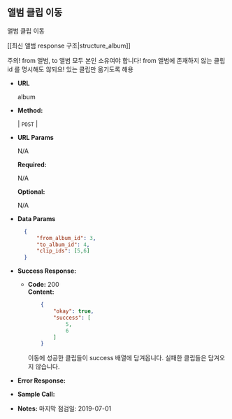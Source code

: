 **앨범 클립 이동**
----
  앨범 클립 이동
    
  [[최신 앨범 response 구조|structure_album]]
    
  주의! from 앨범, to 앨범 모두 본인 소유여야 합니다!
  from 앨범에 존재하지 않는 클립 id 를 명시해도 않되요! 있는 클립만 옮기도록 해용
  
* **URL**

  album

* **Method:**
  
  | `POST` |
  
*  **URL Params**
    
    N/A

   **Required:**
 
   N/A

   **Optional:**
 
   N/A

* **Data Params**

    ```json
      {
          "from_album_id": 3,
          "to_album_id": 4,
          "clip_ids": [5,6]
      }
    ```

* **Success Response:**
  
  * **Code:** 200 <br />
    **Content:** 
    ```json
        {
            "okay": true,
            "success": [
                5,
                6
            ]
        }
    ```
    이동에 성공한 클립들이 success 배열에 담겨옵니다. 실패한 클립들은 담겨오지 않습니다.
 
* **Error Response:**


* **Sample Call:**

* **Notes:**
    마지막 점검일: 2019-07-01
